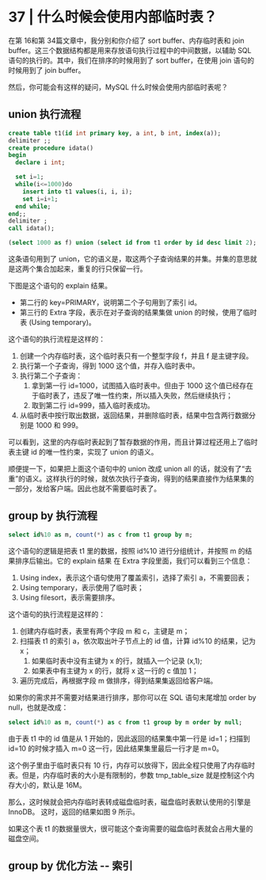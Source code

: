 # 37 | 什么时候会使用内部临时表？

在第 16和第 34篇文章中，我分别和你介绍了 sort buffer、内存临时表和 join buffer。这三个数据结构都是用来存放语句执行过程中的中间数据，以辅助 SQL 语句的执行的。其中，我们在排序的时候用到了 sort buffer，在使用 join 语句的时候用到了 join buffer。

然后，你可能会有这样的疑问，MySQL 什么时候会使用内部临时表呢？

## union 执行流程

```sql
create table t1(id int primary key, a int, b int, index(a));
delimiter ;;
create procedure idata()
begin
  declare i int;

  set i=1;
  while(i<=1000)do
    insert into t1 values(i, i, i);
    set i=i+1;
  end while;
end;;
delimiter ;
call idata();
```

```sql
(select 1000 as f) union (select id from t1 order by id desc limit 2);
```

这条语句用到了 union，它的语义是，取这两个子查询结果的并集。并集的意思就是这两个集合加起来，重复的行只保留一行。

下图是这个语句的 explain 结果。

+ 第二行的 key=PRIMARY，说明第二个子句用到了索引 id。
+ 第三行的 Extra 字段，表示在对子查询的结果集做 union 的时候，使用了临时表 (Using temporary)。

这个语句的执行流程是这样的：

1. 创建一个内存临时表，这个临时表只有一个整型字段 f，并且 f 是主键字段。
2. 执行第一个子查询，得到 1000 这个值，并存入临时表中。
3. 执行第二个子查询：
    1. 拿到第一行 id=1000，试图插入临时表中。但由于 1000 这个值已经存在于临时表了，违反了唯一性约束，所以插入失败，然后继续执行；
    2. 取到第二行 id=999，插入临时表成功。
4. 从临时表中按行取出数据，返回结果，并删除临时表，结果中包含两行数据分别是 1000 和 999。

可以看到，这里的内存临时表起到了暂存数据的作用，而且计算过程还用上了临时表主键 id 的唯一性约束，实现了 union 的语义。

顺便提一下，如果把上面这个语句中的 union 改成 union all 的话，就没有了“去重”的语义。这样执行的时候，就依次执行子查询，得到的结果直接作为结果集的一部分，发给客户端。因此也就不需要临时表了。

## group by 执行流程

```sql
select id%10 as m, count(*) as c from t1 group by m;
```

这个语句的逻辑是把表 t1 里的数据，按照 id%10 进行分组统计，并按照 m 的结果排序后输出。它的 explain 结果
在 Extra 字段里面，我们可以看到三个信息：

1. Using index，表示这个语句使用了覆盖索引，选择了索引 a，不需要回表；
2. Using temporary，表示使用了临时表；
3. Using filesort，表示需要排序。

这个语句的执行流程是这样的：

1. 创建内存临时表，表里有两个字段 m 和 c，主键是 m；
2. 扫描表 t1 的索引 a，依次取出叶子节点上的 id 值，计算 id%10 的结果，记为 x；
   1. 如果临时表中没有主键为 x 的行，就插入一个记录 (x,1);
   2. 如果表中有主键为 x 的行，就将 x 这一行的 c 值加 1；
3. 遍历完成后，再根据字段 m 做排序，得到结果集返回给客户端。

如果你的需求并不需要对结果进行排序，那你可以在 SQL 语句末尾增加 order by null，也就是改成：

```sql
select id%10 as m, count(*) as c from t1 group by m order by null;
```

由于表 t1 中的 id 值是从 1 开始的，因此返回的结果集中第一行是 id=1；扫描到 id=10 的时候才插入 m=0 这一行，因此结果集里最后一行才是 m=0。

这个例子里由于临时表只有 10 行，内存可以放得下，因此全程只使用了内存临时表。但是，内存临时表的大小是有限制的，参数 tmp_table_size 就是控制这个内存大小的，默认是 16M。

那么，这时候就会把内存临时表转成磁盘临时表，磁盘临时表默认使用的引擎是 InnoDB。 这时，返回的结果如图 9 所示。

如果这个表 t1 的数据量很大，很可能这个查询需要的磁盘临时表就会占用大量的磁盘空间。

## group by 优化方法 -- 索引



